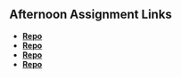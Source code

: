 ## Afternoon Assignment Links

* **[Repo](https://github.com/KylePep/vue-playground.git)**
* **[Repo](https://github.com/KylePep/vue-Gifted.git)**
* **[Repo](https://github.com/KylePep/summer23_gregslistVue.git)**
* **[Repo](https://github.com/KylePep/<ASSIGNMENT_REPO>)**
